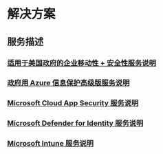 # 解决方案
## 服务描述
### [适用于美国政府的企业移动性 + 安全性服务说明](ems-govt-service-description.md)
### [政府用 Azure 信息保护高级版服务说明](ems-aip-premium-govt-service-description.md)
### [Microsoft Cloud App Security 服务说明](ems-cloud-app-security-govt-service-description.md)
### [Microsoft Defender for Identity 服务说明](ems-mdi-govt-service-description.md)
### [Microsoft Intune 服务说明](ems-intune-govt-service-description.md)
